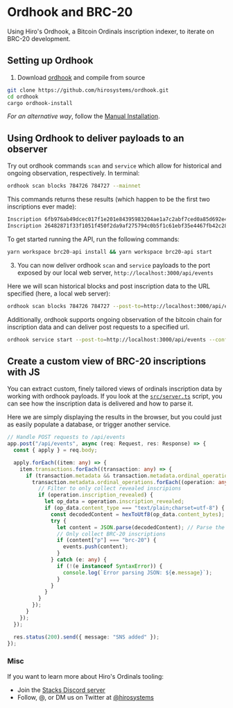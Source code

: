 # Ordhook and BRC-20

Using Hiro's Ordhook, a Bitcoin Ordinals inscription indexer, to iterate on BRC-20 development.

## Setting up Ordhook

1. Download [ordhook](https://github.com/hirosystems/ordhook) and compile from source

```bash
git clone https://github.com/hirosystems/ordhook.git
cd ordhook
cargo ordhook-install
```

_For an alternative way_, follow the [Manual Installation](./docs/ordhook-installation.md).

## Using Ordhook to deliver payloads to an observer

Try out ordhook commands `scan` and `service` which allow for historical and ongoing observation, respectively. In terminal:

```bash
ordhook scan blocks 784726 784727 --mainnet
```

This commands returns these results (which happen to be the first two inscriptions ever made):

```bash
Inscription 6fb976ab49dcec017f1e201e84395983204ae1a7c2abf7ced0a85d692e442799i0 revealed at block #767430 (ordinal_number 1252201400444387, inscription_number 0)
Inscription 26482871f33f1051f450f2da9af275794c0b5f1c61ebf35e4467fb42c2813403i0 revealed at block #767753 (ordinal_number 727624168684699, inscription_number 1)
```

To get started running the API, run the following commands:

```bash
yarn workspace brc20-api install && yarn workspace brc20-api start
```

3. You can now deliver ordhook `scan` and `service` payloads to the port exposed by our local web server, `http://localhost:3000/api/events`

Here we will scan historical blocks and post inscription data to the URL specified (here, a local web server):

```bash
ordhook scan blocks 784726 784727 --post-to=http://localhost:3000/api/events --config-path=./Ordhook.toml
```

Additionally, ordhook supports ongoing observation of the bitcoin chain for inscription data and can deliver post requests to a specified url.

```bash
ordhook service start --post-to=http://localhost:3000/api/events --config-path=./Ordhook.toml
```

## Create a custom view of BRC-20 inscriptions with JS

You can extract custom, finely tailored views of ordinals inscription data by working with ordhook payloads. If you look at the [`src/server.ts`](/src/server.ts) script, you can see how the inscription data is delivered and how to parse it.

Here we are simply displaying the results in the browser, but you could just as easily populate a database, or trigger another service.

```typescript
// Handle POST requests to /api/events
app.post("/api/events", async (req: Request, res: Response) => {
  const { apply } = req.body;

  apply.forEach((item: any) => {
    item.transactions.forEach((transaction: any) => {
      if (transaction.metadata && transaction.metadata.ordinal_operations) {
        transaction.metadata.ordinal_operations.forEach((operation: any) => {
          // Filter to only collect revealed inscripions
          if (operation.inscription_revealed) {
            let op_data = operation.inscription_revealed;
            if (op_data.content_type === "text/plain;charset=utf-8") {
              const decodedContent = hexToUtf8(op_data.content_bytes);
              try {
                let content = JSON.parse(decodedContent); // Parse the decoded inscription content into JSON format
                // Only collect BRC-20 inscriptions
                if (content["p"] === "brc-20") {
                  events.push(content);
                }
              } catch (e: any) {
                if (!(e instanceof SyntaxError)) {
                  console.log(`Error parsing JSON: ${e.message}`);
                }
              }
            }
          }
        });
      }
    });
  });

  res.status(200).send({ message: "SNS added" });
});
```

### Misc

If you want to learn more about Hiro's Ordinals tooling:

- Join the [Stacks Discord server](https://discord.com/invite/pPwMzMx9k8)
- Follow, @, or DM us on Twitter at [@hirosystems](https://twitter.com/hirosystems)

